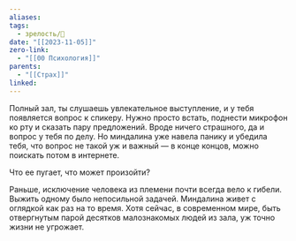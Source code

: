 ```yaml
---
aliases: 
tags:
  - зрелость/🌱
date: "[[2023-11-05]]"
zero-link:
  - "[[00 Психология]]"
parents:
  - "[[Страх]]"
linked:
---
```

Полный зал, ты слушаешь увлекательное выступление, и у тебя появляется вопрос к спикеру. Нужно просто встать, поднести микрофон ко рту и сказать пару предложений. Вроде ничего страшного, да и вопрос у тебя по делу. Но миндалина уже навела панику и убедила тебя, что вопрос не такой уж и важный — в конце концов, можно поискать потом в интернете.

Что ее пугает, что может произойти?

Раньше, исключение человека из племени почти всегда вело к гибели. Выжить одному было непосильной задачей. Миндалина живет с оглядкой как раз на то время. Хотя сейчас, в современном мире, быть отвергнутым парой десятков малознакомых людей из зала, уж точно жизни не угрожает.